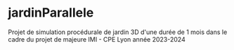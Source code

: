 # jardinParallele
Projet de simulation procédurale de jardin 3D d'une durée de 1 mois dans le cadre du projet de majeure IMI - CPE Lyon année 2023-2024 
